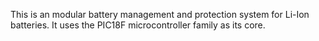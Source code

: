 This is an modular battery management and protection system for Li-Ion batteries. It uses the PIC18F microcontroller family as its core.
